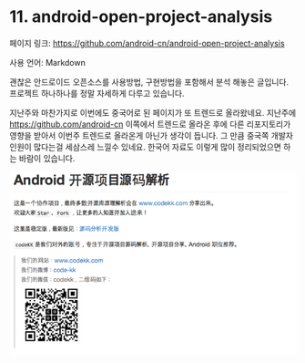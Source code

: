 # 11. android-open-project-analysis

페이지 링크: https://github.com/android-cn/android-open-project-analysis

사용 언어: Markdown

괜찮은 안드로이드 오픈소스를 사용방법, 구현방법을 포함해서 분석 해놓은 글입니다. 프로젝트 하나하나를 정말 자세하게 다루고 있습니다. 

지난주와 마찬가지로 이번에도 중국어로 된 페이지가 또 트렌드로 올라왔네요. 지난주에 https://github.com/android-cn 이쪽에서 트렌드로 올라온 후에 다른 리포지토리가 영향을 받아서 이번주 트렌드로 올라온게 아닌가 생각이 듭니다. 그 만큼 중국쪽 개발자인원이 많다는걸 세삼스레 느낄수 있네요. 한국어 자료도 이렇게 많이 정리되었으면 하는 바람이 있습니다. 

![이미지1](img/002$11.png)